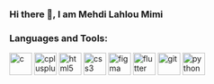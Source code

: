 
### Hi there 👋, I am Mehdi Lahlou Mimi

<h3 align="left">Languages and Tools:</h3>

<p align="left"> 
  <img src="https://icons8.com/icon/40670/c-programming" alt="c" width="40" height="40"/> 
  <img src="https://icons8.com/icon/40669/c%2B%2B" alt="cplusplus" width="40" height="40"/>
  <img src="https://icons8.com/icon/owWiEaAJmGKK/html-5-is-a-software-solution-stack-that-defines-the-properties-and-behaviors-of-web-page" alt="html5" width="40" height="40"/> 
  <img src="https://icons8.com/icon/21278/css3" alt="css3" width="40" height="40"/> 
  <img src="https://icons8.com/icon/zfHRZ6i1Wg0U/figma" alt="figma" width="40" height="40"/> 
  <img src="https://icons8.com/icon/7I3BjCqe9rjG/flutter" alt="flutter" width="40" height="40"/> 
  <img src="https://icons8.com/icon/20906/git" alt="git" width="40" height="40"/> 
  <img src="https://icons8.com/icon/13441/python" alt="python" width="40" height="40"/> 
</p>


<!--
**MehdiLahlouMimi00/MehdiLahlouMimi00** is a ✨ _special_ ✨ repository because its `README.md` (this file) appears on your GitHub profile.

Here are some ideas to get you started:

- 🔭 I’m currently working on ...
- 🌱 I’m currently learning ...
- 👯 I’m looking to collaborate on ...
- 🤔 I’m looking for help with ...
- 💬 Ask me about ...
- 📫 How to reach me: ...

-->


